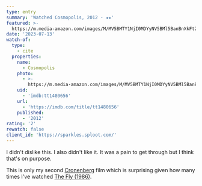 ```yaml
---
type: entry
summary: 'Watched Cosmopolis, 2012 - ★★'
featured: >-
  https://m.media-amazon.com/images/M/MV5BMTY1NjI0MDYyNV5BMl5BanBnXkFtZTcwNDIzMDEyOA@@._V1_SX300.jpg
date: '2023-07-13'
watch-of:
  type:
    - cite
  properties:
    name:
      - Cosmopolis
    photo:
      - >-
        https://m.media-amazon.com/images/M/MV5BMTY1NjI0MDYyNV5BMl5BanBnXkFtZTcwNDIzMDEyOA@@._V1_SX300.jpg
    uid:
      - 'imdb:tt1480656'
    url:
      - 'https://imdb.com/title/tt1480656'
    published:
      - '2012'
rating: '2'
rewatch: false
client_id: 'https://sparkles.sploot.com/'
---
```


I didn't dislike this. I also didn't like it. It was a pain to get through but I think that's on purpose.

This is only my second [Cronenberg](https://imdb.com/name/nm0000343/) film which is surprising given how many times I've watched [The Fly (1986)](https://imdb.com/title/tt0091064/).